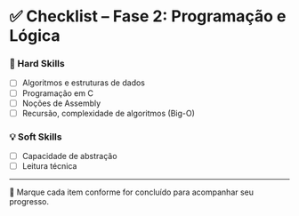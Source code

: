 # ✅ Checklist – Fase 2: Programação e Lógica

### 🔧 Hard Skills
- [ ] Algoritmos e estruturas de dados
- [ ] Programação em C
- [ ] Noções de Assembly
- [ ] Recursão, complexidade de algoritmos (Big-O)

### 💡 Soft Skills
- [ ] Capacidade de abstração
- [ ] Leitura técnica

---

📘 Marque cada item conforme for concluído para acompanhar seu progresso.
